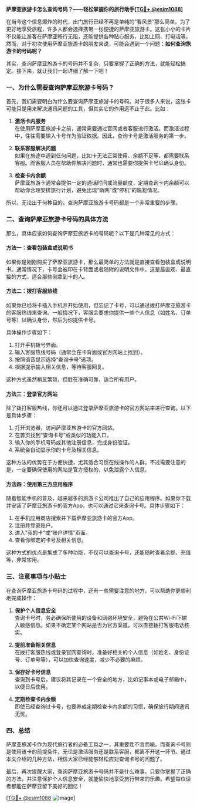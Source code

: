 **萨摩亚旅游卡怎么查询号码？——轻松掌握你的旅行助手[[TG💪+ @esim1088](https://t.me/s/esim1088)]**

在当今这个信息爆炸的时代，出门旅行已经不再是单纯的“看风景”那么简单。为了更好地享受旅程，许多人都会选择携带一张便捷的萨摩亚旅游卡。这张小小的卡片不仅能让游客在萨摩亚畅行无阻，还能提供各种贴心服务，比如上网、打电话等。然而，对于初次使用萨摩亚旅游卡的朋友来说，可能会遇到一个问题：**如何查询旅游卡的号码呢？**

其实，查询萨摩亚旅游卡的号码并不复杂，只要掌握了正确的方法，就能轻松搞定。接下来，就让我们一起详细了解一下吧！

### 一、为什么需要查询萨摩亚旅游卡号码？

首先，我们需要明白为什么要查询萨摩亚旅游卡的号码。对于很多人来说，这张卡可能只是用来解决通讯问题的工具，但其实它的作用远不止于此。比如：

1. **激活卡内服务**  
   在使用萨摩亚旅游卡之前，通常需要通过官网或者客服进行激活。而激活过程中，往往需要输入卡号作为验证依据。因此，查询卡号是激活服务的第一步。

2. **联系客服解决问题**  
   如果在旅途中遇到任何问题，比如卡无法正常使用、余额不足等，都需要联系客服。而客服人员在帮助你解决问题时，通常也需要你提供卡号以确认身份。

3. **检查卡内余额**  
   萨摩亚旅游卡通常会提供一定的通话时间或流量额度，定期查询卡内余额可以帮助你合理安排旅行计划，避免出现“断网”或“停机”的尴尬情况。

所以，无论出于何种目的，查询萨摩亚旅游卡号码都是一个非常重要的步骤。

### 二、查询萨摩亚旅游卡号码的具体方法

那么，具体应该如何查询萨摩亚旅游卡的号码呢？以下是几种常见的方式：

#### 方法一：查看包装盒或说明书
如果你是刚刚购买了萨摩亚旅游卡，那么最简单的方法就是直接查看包装盒或说明书。通常情况下，卡号会被印在卡背面或者随附的说明文件中。这是最直观、最直接的方式，适合那些刚拿到卡的人。

#### 方法二：拨打客服热线
如果你已经将卡插入手机并开始使用，但忘记了卡号，可以通过拨打萨摩亚旅游卡的客服热线来查询。一般情况下，客服会要求你提供一些个人信息（如姓名、订单号等）以确认身份，然后为你提供卡号。

具体操作步骤如下：
1. 打开手机拨号界面。
2. 输入客服热线号码（通常会在卡背面或官方网站上找到）。
3. 按照语音提示选择“查询卡号”选项。
4. 根据提示输入相关信息，等待客服回复。

这种方式虽然稍显繁琐，但胜在准确可靠，适合所有用户。

#### 方法三：登录官方网站
除了拨打客服热线，你还可以通过登录萨摩亚旅游卡的官方网站来进行查询。以下是具体步骤：

1. 打开浏览器，访问萨摩亚旅游卡的官方网站。
2. 在首页找到“查询卡号”或类似的功能入口。
3. 输入你的手机号码或其他注册信息，完成身份验证。
4. 系统会自动显示你的卡号及相关信息。

这种方法的优势在于方便快捷，尤其适合习惯在线操作的人群。不过需要注意的是，一定要确保使用的网站是官方授权的，以免泄露个人信息。

#### 方法四：使用第三方应用程序
随着智能手机的普及，越来越多的旅游卡公司推出了自己的应用程序。如果你下载并安装了萨摩亚旅游卡的官方App，也可以通过它来查询卡号。具体步骤如下：

1. 在手机应用商店搜索并下载萨摩亚旅游卡的官方App。
2. 注册并登录账户。
3. 进入“我的卡”或“账户详情”页面。
4. 查看你绑定的卡号及相关信息。

这种方式的优点是集成了多种功能，不仅可以查询卡号，还能随时查看余额、充值等，非常实用。

### 三、注意事项与小贴士

在查询萨摩亚旅游卡号码的过程中，还有一些需要注意的地方，可以帮助你更顺利地完成操作：

1. **保护个人信息安全**  
   查询卡号时，务必确保所使用的设备和网络环境安全，避免在公共Wi-Fi下输入敏感信息。如果不确定某个网站是否为官方渠道，可以直接拨打客服电话核实。

2. **提前准备相关信息**  
   在拨打客服热线或登录官网查询时，准备好相关的个人信息（如姓名、身份证号、订单号等），可以加快查询速度，减少不必要的麻烦。

3. **保存好卡号信息**  
   查询到卡号后，建议将其记录在一个安全的地方，比如记事本或电子邮箱中，以便日后使用。

4. **定期检查卡内余额**  
   即使已经查询过卡号，也要养成定期检查卡内余额的习惯，确保旅行期间通讯无忧。

### 四、总结

萨摩亚旅游卡作为现代旅行者的必备工具之一，其重要性不言而喻。而查询卡号则是使用该卡的前提条件，无论是激活服务还是联系客服，都离不开这一环节。通过本文介绍的几种方法，相信大家已经能够轻松应对查询卡号的问题了。

最后，再次提醒大家，查询萨摩亚旅游卡号码并不是什么难事，只要你掌握了正确的方法，并注意保护个人信息安全，就能愉快地享受旅行带来的乐趣。希望每位读者都能在萨摩亚留下美好的回忆！

[[TG💪+ @esim1088](https://t.me/s/esim1088) ![Image](https://i.postimg.cc/4NQfJmqS/Snipaste-2025-05-13-00-14-12.png)]